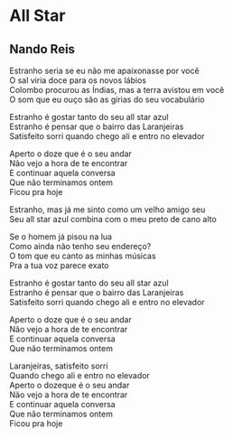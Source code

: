 # All Star
## Nando Reis

Estranho seria se eu não me apaixonasse por você  
O sal viria doce para os novos lábios  
Colombo procurou as Índias, mas a terra avistou em você  
O som que eu ouço são as gírias do seu vocabulário  

Estranho é gostar tanto do seu all star azul  
Estranho é pensar que o bairro das Laranjeiras  
Satisfeito sorri quando chego ali e entro no elevador  

Aperto o doze que é o seu andar  
Não vejo a hora de te encontrar  
E continuar aquela conversa  
Que não terminamos ontem  
Ficou pra hoje  

Estranho, mas já me sinto como um velho amigo seu  
Seu all star azul combina com o meu preto de cano alto  

Se o homem já pisou na lua  
Como ainda não tenho seu endereço?  
O tom que eu canto as minhas músicas  
Pra a tua voz parece exato  

Estranho é gostar tanto do seu all star azul  
Estranho é pensar que o bairro das Laranjeiras  
Satisfeito sorri quando chego ali e entro no elevador  

Aperto o doze que é o seu andar  
Não vejo a hora de te encontrar  
E continuar aquela conversa  
Que não terminamos ontem  

Laranjeiras, satisfeito sorri  
Quando chego ali e entro no elevador  
Aperto o dozeque é o seu andar  
Não vejo a hora de te encontrar  
E continuar aquela conversa  
Que não terminamos ontem  
Ficou pra hoje
